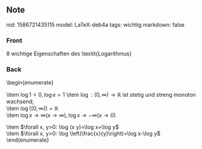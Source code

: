 ## Note
nid: 1586721435115
model: LaTeX-deb4a
tags: wichtig
markdown: false

### Front
8 wichtige Eigenschaften des \textit{Logarithmus}

### Back
\begin{enumerate}<div>\item $\log 1=0, \log e=1$
\item $\log :(0, \infty) \rightarrow \mathbb{R}$ ist stetig und streng monoton wachsend;</div><div>\item $\log ((0, \infty))=\mathbb{R}$</div><div>\item $\log x \rightarrow \infty(x \rightarrow \infty), \log x \rightarrow-\infty(x \rightarrow 0)$
</div><div>\item $\forall x, y>0: \log (x y)=\log x+\log y$
</div><div>\item $\forall x, y>0: \log \left(\frac{x}{y}\right)=\log x-\log y$
</div><div>\end{enumerate}</div>
